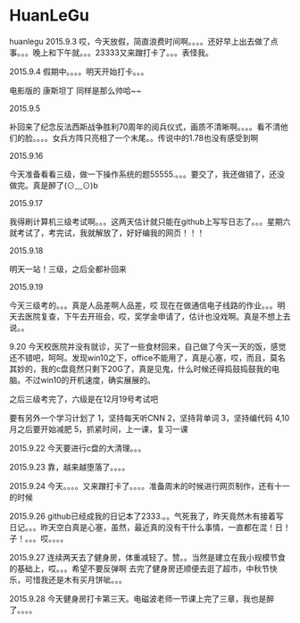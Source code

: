 # HuanLeGu
huanlegu 
2015.9.3
哎，今天放假，简直浪费时间啊。。。。还好早上出去做了点事。。。晚上和下午就。。。23333又来蹭打卡了。。。表怪我。


2015.9.4
假期中。。。。明天开始打卡。。。

电影版的  康斯坦丁 同样是那么帅哈~~


2015.9.5

补回来了纪念反法西斯战争胜利70周年的阅兵仪式，画质不清晰啊。。。。看不清他们的脸。。。。女兵方阵只亮相了一个末尾。。传说中的1.78也没有感受到啊


2015.9.16

今天准备看看三级，做一下操作系统的题55555.。。。要交了，我还做错了，还没做完。真是醉了(⊙﹏⊙)b


2015.9.17

我得刷计算机三级考试啊。。。这两天估计就只能在github上写写日志了。。。星期六就考试了，考完试，我就解放了，好好编我的网页！！！



2015.9.18

明天一站！三级，之后全都补回来


2015.9.19

今天三级考的。。。真是人品差啊人品差，哎
现在在做通信电子线路的作业。。。明天去医院复查，下午去开班会，哎，奖学金申请了，估计也没戏啊。真是不想上去说。。

9.20
今天校医院并没有就诊，买了一些食材回来，自己做了今天一天的饭，感觉还不错吧，呵呵。发现win10之下，office不能用了，真是心塞，哎，而且，莫名其妙的，我的c盘竟然只剩下20G了，真是见鬼，什么时候还得捣鼓捣鼓我的电脑。不过win10的开机速度，确实展展的。

之后三级考完了，六级是在12月19号考试吧

要有另外一个学习计划了
1，坚持每天听CNN
2，坚持背单词
3，坚持编代码
4,10月之后要开始减肥
5，抓紧时间，上一课，复习一课


2015.9.22
今天要进行c盘的大清理。。。

2015.9.23
靠，越来越堕落了。。。。

2015.9.24
今天。。。。又来蹭打卡了。。。。准备周末的时候进行网页制作，还有十一的时候

2015.9.26
github已经成我的日记本了2333.。。气死我了，昨天竟然木有接着写日记。。。昨天空白真是心塞，虽然，最近真的没有干什么事情，一直都在混！日！子！。。。哎。。。。


2015.9.27
连续两天去了健身房，体重减轻了。赞。。当然是建立在我小规模节食的基础上，哎。。。希望不要反弹啊
去完了健身房还顺便去逛了超市，中秋节快乐，可惜我还是木有买月饼呲。。。


2015.9.28
今天健身房打卡第三天。电磁波老师一节课上完了三章，我也是醉了。。。。
